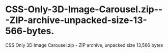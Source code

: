 # CSS-Only-3D-Image-Carousel.zip---ZIP-archive-unpacked-size-13-566-bytes.
CSS Only 3D Image Carousel.zip - ZIP archive, unpacked size 13,566 bytes
